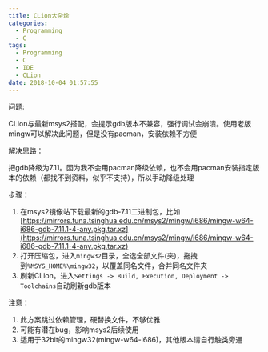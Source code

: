 ```yaml
---
title: CLion大杂烩
categories:
  - Programming
  - C
tags:
  - Programming
  - C
  - IDE
  - CLion
date: 2018-10-04 01:57:55
---
```


问题:

CLion与最新msys2搭配，会提示gdb版本不兼容，强行调试会崩溃。使用老版mingw可以解决此问题，但是没有pacman，安装依赖不方便

解决思路：

把gdb降级为7.11。因为我不会用pacman降级依赖，也不会用pacman安装指定版本的依赖（都找不到资料，似乎不支持），所以手动降级处理

<!--more-->

步骤：

1. 在msys2镜像站下载最新的gdb-7.11二进制包，比如[https://mirrors.tuna.tsinghua.edu.cn/msys2/mingw/i686/mingw-w64-i686-gdb-7.11.1-4-any.pkg.tar.xz](https://mirrors.tuna.tsinghua.edu.cn/msys2/mingw/i686/mingw-w64-i686-gdb-7.11.1-4-any.pkg.tar.xz)
2. 打开压缩包，进入`mingw32`目录，全选全部文件(夹)，拖拽到`%MSYS_HOME%\mingw32`，以覆盖同名文件，合并同名文件夹
3. 刷新CLion。进入`Settings -> Build, Execution, Deployment -> Toolchains`自动刷新gdb版本

注意：
1. 此方案跳过依赖管理，硬替换文件，不够优雅
2. 可能有潜在bug，影响msys2后续使用
3. 适用于32bit的mingw32(mingw-w64-i686)，其他版本请自行触类旁通

